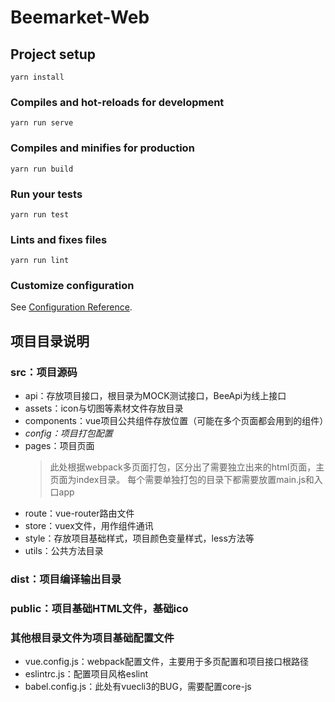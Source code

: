 # Beemarket-Web

## Project setup

```shell
yarn install
```

### Compiles and hot-reloads for development

```shell
yarn run serve
```

### Compiles and minifies for production

```shell
yarn run build
```

### Run your tests

```shell
yarn run test
```

### Lints and fixes files

```shell
yarn run lint
```

### Customize configuration

See [Configuration Reference](https://cli.vuejs.org/config/).

## 项目目录说明

### **src**：项目源码

* api：存放项目接口，根目录为MOCK测试接口，BeeApi为线上接口
* assets：icon与切图等素材文件存放目录
* components：vue项目公共组件存放位置（可能在多个页面都会用到的组件）
* _config：项目打包配置_
* pages：项目页面
  > 此处根据webpack多页面打包，区分出了需要独立出来的html页面，主页面为index目录。
  > 每个需要单独打包的目录下都需要放置main.js和入口app
* route：vue-router路由文件
* store：vuex文件，用作组件通讯
* style：存放项目基础样式，项目颜色变量样式，less方法等
* utils：公共方法目录

### **dist**：项目编译输出目录

### **public**：项目基础HTML文件，基础ico

### **其他根目录文件为项目基础配置文件**

* vue.config.js：webpack配置文件，主要用于多页配置和项目接口根路径
* eslintrc.js：配置项目风格eslint
* babel.config.js：此处有vuecli3的BUG，需要配置core-js
